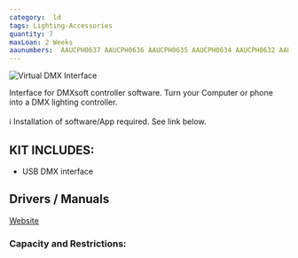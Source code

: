 ```yaml
---
category:  ld
tags: Lighting-Accessories
quantity: 7
maxLoan: 2 Weeks
aaunumbers:  AAUCPH0637 AAUCPH0636 AAUCPH0635 AAUCPH0634 AAUCPH0632 AAUCPH0631 AAUCPH0630
---
```

![Virtual DMX Interface](https://d1aeri3ty3izns.cloudfront.net/media/40/408320/600/preview.jpg)

Interface for DMXsoft controller software. Turn your Computer or phone into a DMX lighting controller. <br><br>ℹ️ Installation of software/App required. See link below.
## KIT INCLUDES:
-  USB DMX interface

## Drivers / Manuals
[Website](https://www.dmxsoft.com/sushi-ds.htm)



### Capacity and Restrictions:
